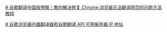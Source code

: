 
[# 谷歌翻译中国版停服！教你解决修复 Chrome 浏览器无法翻译网页的问题方法教程](https://www.iplaysoft.com/fix-chrome-translate.html)


[# 谷歌浏览器内置翻译器和谷歌翻译 API 可用服务器 IP 地址](https://hexingxing.cn/google-chrome-built-in-translator-and-google-translate-api-available-server-ip-address/)

